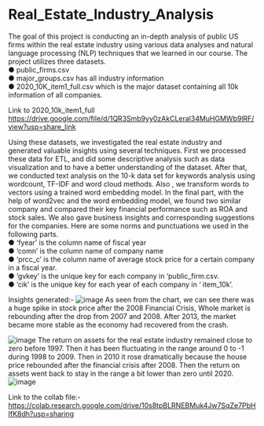 # Real_Estate_Industry_Analysis

The goal of this project is conducting an in-depth analysis of public US firms within the real estate industry using various data analyses and natural language processing (NLP) techniques
that we learned in our course. The project utilizes three datasets.</br>
● public_firms.csv</br>
● major_groups.csv has all industry information</br>
● 2020_10K_item1_full.csv which is the major dataset containing all 10k information of all companies.</br>

Link to 2020_10k_item1_full https://drive.google.com/file/d/1QR3Smb9yy0zAkCLeral34MuHGMWb9lRF/view?usp=share_link
</br>

Using these datasets, we investigated the real estate industry and generated valuable insights
using several techniques. First we processed these data for ETL, and did some descriptive
analysis such as data visualization and to have a better understanding of the dataset. After that,
we conducted text analysis on the 10-k data set for keywords analysis using wordcount, TF-IDF
and word cloud methods. Also , we transform words to vectors using a trained word embedding
model. In the final part, with the help of word2vec and the word embedding model, we found
two similar company and compared their key financial performance such as ROA and stock
sales. We also gave business insights and corresponding suggestions for the companies.
Here are some norms and punctuations we used in the following parts.</br>
● ‘fyear’ is the column name of fiscal year</br>
● ‘comn’ is the column name of company name</br>
● ‘prcc_c’ is the column name of average stock price for a certain company in a fiscal year.</br>
● ‘gvkey’ is the unique key for each company in ‘public_firm.csv.</br>
● ‘cik’ is the unique key for each year of each company in ‘ item_10k’.</br>

Insights generated:-
![image](https://github.com/DAKSH1-HUB/Real_Estate_Industry_Analysis/assets/81084807/7a131c7b-211f-453b-b928-104567ef6648)
As seen from the chart, we can see there was a huge spike in stock price after the 2008 Financial
Crisis, Whole market is rebounding after the drop from 2007 and 2008. After 2013, the market
became more stable as the economy had recovered from the crash.

![image](https://github.com/DAKSH1-HUB/Real_Estate_Industry_Analysis/assets/81084807/4f43d71d-ea5c-40c3-9570-1ff9d5e0bc94)
The return on assets for the real estate industry remained close to zero before 1997. Then it has
been fluctuating in the range around 0 to -1 during 1998 to 2009. Then in 2010 it rose
dramatically because the house price rebounded after the financial crisis after 2008. Then the
return on assets went back to stay in the range a bit lower than zero until 2020.
![image](https://github.com/DAKSH1-HUB/Real_Estate_Industry_Analysis/assets/81084807/f0b6aa30-e2b0-4cd0-9f12-fade84f63783)




Link to the collab file:- https://colab.research.google.com/drive/10s8tpBLRNEBMuk4Jw7SqZe7PbHIfK8dh?usp=sharing
